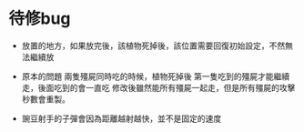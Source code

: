 # 待修bug
- 放置的地方，如果放完後，該植物死掉後，該位置需要回復初始設定，不然無法繼續放

- 原本的問題 兩隻殭屍同時吃的時候，植物死掉後 第一隻吃到的殭屍才能繼續走，後面吃到的會一直吃 修改後雖然能所有殭屍一起走，但是所有殭屍的攻擊秒數會重製。

- 豌豆射手的子彈會因為距離越射越快，並不是固定的速度